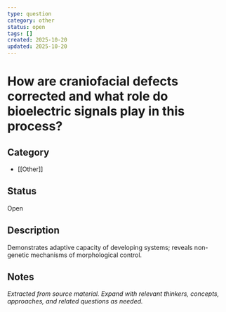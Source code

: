```yaml
---
type: question
category: other
status: open
tags: []
created: 2025-10-20
updated: 2025-10-20
---
```


# How are craniofacial defects corrected and what role do bioelectric signals play in this process?

## Category

- [[Other]]

## Status

Open

## Description

Demonstrates adaptive capacity of developing systems; reveals non-genetic mechanisms of morphological control.

## Notes

*Extracted from source material. Expand with relevant thinkers, concepts, approaches, and related questions as needed.*
